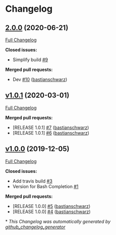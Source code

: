 # Changelog

## [2.0.0](https://github.com/codenamephp/chef.cookbook.docker/tree/0.0.1) (2020-06-21)

[Full Changelog](https://github.com/codenamephp/chef.cookbook.docker/compare/v1.0.1...0.0.1)

**Closed issues:**

- Simplify build [\#9](https://github.com/codenamephp/chef.cookbook.docker/issues/9)

**Merged pull requests:**

- Dev [\#10](https://github.com/codenamephp/chef.cookbook.docker/pull/10) ([bastianschwarz](https://github.com/bastianschwarz))

## [v1.0.1](https://github.com/codenamephp/chef.cookbook.docker/tree/v1.0.1) (2020-03-01)

[Full Changelog](https://github.com/codenamephp/chef.cookbook.docker/compare/v1.0.0...v1.0.1)

**Merged pull requests:**

- \[RELEASE  1.0.1\] [\#7](https://github.com/codenamephp/chef.cookbook.docker/pull/7) ([bastianschwarz](https://github.com/bastianschwarz))
- \[RELEASE 1.0.1\] [\#6](https://github.com/codenamephp/chef.cookbook.docker/pull/6) ([bastianschwarz](https://github.com/bastianschwarz))

## [v1.0.0](https://github.com/codenamephp/chef.cookbook.docker/tree/v1.0.0) (2019-12-05)

[Full Changelog](https://github.com/codenamephp/chef.cookbook.docker/compare/951a0df238d8e441008f098178f5366882a6e3d0...v1.0.0)

**Closed issues:**

- Add travis build [\#3](https://github.com/codenamephp/chef.cookbook.docker/issues/3)
- Version for Bash Completion [\#1](https://github.com/codenamephp/chef.cookbook.docker/issues/1)

**Merged pull requests:**

- \[RELEASE 1.0.0\] [\#5](https://github.com/codenamephp/chef.cookbook.docker/pull/5) ([bastianschwarz](https://github.com/bastianschwarz))
- \[RELEASE 1.0.0\] [\#4](https://github.com/codenamephp/chef.cookbook.docker/pull/4) ([bastianschwarz](https://github.com/bastianschwarz))



\* *This Changelog was automatically generated by [github_changelog_generator](https://github.com/github-changelog-generator/github-changelog-generator)*

